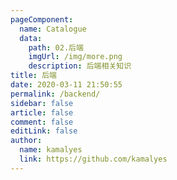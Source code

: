 ```yaml
---
pageComponent:
  name: Catalogue
  data:
    path: 02.后端
    imgUrl: /img/more.png
    description: 后端相关知识
title: 后端
date: 2020-03-11 21:50:55
permalink: /backend/
sidebar: false
article: false
comment: false
editLink: false
author:
  name: kamalyes
  link: https://github.com/kamalyes
---
```

